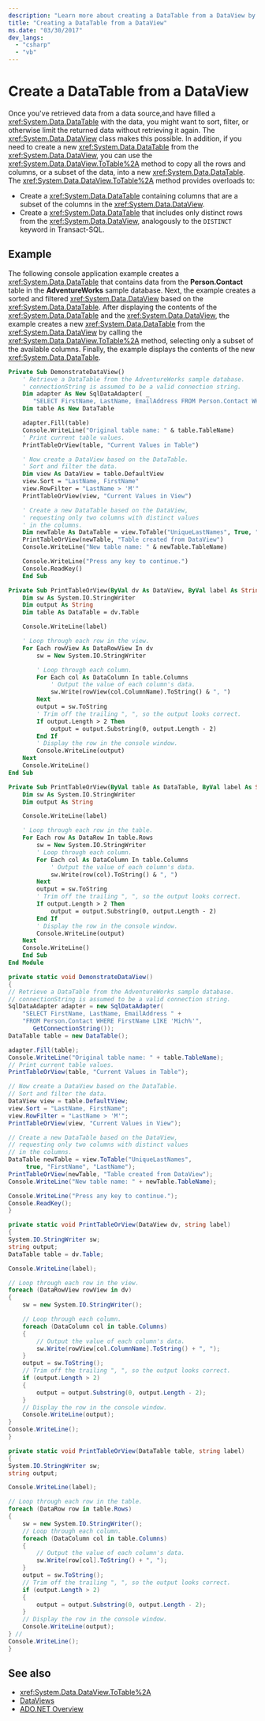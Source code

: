 ```yaml
---
description: "Learn more about creating a DataTable from a DataView by calling DataView.ToTable to copy all or some of the data."
title: "Creating a DataTable from a DataView"
ms.date: "03/30/2017"
dev_langs:
  - "csharp"
  - "vb"
---
```

# Create a DataTable from a DataView

Once you've retrieved data from a data source,and have filled a <xref:System.Data.DataTable> with the data, you might want to sort, filter, or otherwise limit the returned data without retrieving it again. The <xref:System.Data.DataView> class makes this possible. In addition, if you need to create a new <xref:System.Data.DataTable> from the <xref:System.Data.DataView>, you can use the <xref:System.Data.DataView.ToTable%2A> method to copy all the rows and columns, or a subset of the data, into a new <xref:System.Data.DataTable>. The <xref:System.Data.DataView.ToTable%2A> method provides overloads to:

- Create a <xref:System.Data.DataTable> containing columns that are a subset of the columns in the <xref:System.Data.DataView>.
- Create a <xref:System.Data.DataTable> that includes only distinct rows from the <xref:System.Data.DataView>, analogously to the `DISTINCT` keyword in Transact-SQL.

## Example

 The following console application example creates a <xref:System.Data.DataTable> that contains data from the **Person.Contact** table in the **AdventureWorks** sample database. Next, the example creates a sorted and filtered <xref:System.Data.DataView> based on the <xref:System.Data.DataTable>. After displaying the contents of the <xref:System.Data.DataTable> and the <xref:System.Data.DataView>, the example creates a new <xref:System.Data.DataTable> from the <xref:System.Data.DataView> by calling the <xref:System.Data.DataView.ToTable%2A> method, selecting only a subset of the available columns. Finally, the example displays the contents of the new <xref:System.Data.DataTable>.

```vb
Private Sub DemonstrateDataView()
    ' Retrieve a DataTable from the AdventureWorks sample database.
    ' connectionString is assumed to be a valid connection string.
    Dim adapter As New SqlDataAdapter( _
       "SELECT FirstName, LastName, EmailAddress FROM Person.Contact WHERE FirstName LIKE 'Mich%'", connectionString)
    Dim table As New DataTable

    adapter.Fill(table)
    Console.WriteLine("Original table name: " & table.TableName)
    ' Print current table values.
    PrintTableOrView(table, "Current Values in Table")

    ' Now create a DataView based on the DataTable.
    ' Sort and filter the data.
    Dim view As DataView = table.DefaultView
    view.Sort = "LastName, FirstName"
    view.RowFilter = "LastName > 'M'"
    PrintTableOrView(view, "Current Values in View")

    ' Create a new DataTable based on the DataView,
    ' requesting only two columns with distinct values
    ' in the columns.
    Dim newTable As DataTable = view.ToTable("UniqueLastNames", True, "FirstName", "LastName")
    PrintTableOrView(newTable, "Table created from DataView")
    Console.WriteLine("New table name: " & newTable.TableName)

    Console.WriteLine("Press any key to continue.")
    Console.ReadKey()
    End Sub

Private Sub PrintTableOrView(ByVal dv As DataView, ByVal label As String)
    Dim sw As System.IO.StringWriter
    Dim output As String
    Dim table As DataTable = dv.Table

    Console.WriteLine(label)

    ' Loop through each row in the view.
    For Each rowView As DataRowView In dv
        sw = New System.IO.StringWriter

        ' Loop through each column.
        For Each col As DataColumn In table.Columns
            ' Output the value of each column's data.
            sw.Write(rowView(col.ColumnName).ToString() & ", ")
        Next
        output = sw.ToString
        ' Trim off the trailing ", ", so the output looks correct.
        If output.Length > 2 Then
            output = output.Substring(0, output.Length - 2)
        End If
        ' Display the row in the console window.
        Console.WriteLine(output)
    Next
    Console.WriteLine()
End Sub

Private Sub PrintTableOrView(ByVal table As DataTable, ByVal label As String)
    Dim sw As System.IO.StringWriter
    Dim output As String

    Console.WriteLine(label)

    ' Loop through each row in the table.
    For Each row As DataRow In table.Rows
        sw = New System.IO.StringWriter
        ' Loop through each column.
        For Each col As DataColumn In table.Columns
            ' Output the value of each column's data.
            sw.Write(row(col).ToString() & ", ")
        Next
        output = sw.ToString
        ' Trim off the trailing ", ", so the output looks correct.
        If output.Length > 2 Then
            output = output.Substring(0, output.Length - 2)
        End If
        ' Display the row in the console window.
        Console.WriteLine(output)
    Next
    Console.WriteLine()
    End Sub
End Module
```

```csharp
private static void DemonstrateDataView()
{
// Retrieve a DataTable from the AdventureWorks sample database.
// connectionString is assumed to be a valid connection string.
SqlDataAdapter adapter = new SqlDataAdapter(
    "SELECT FirstName, LastName, EmailAddress " +
    "FROM Person.Contact WHERE FirstName LIKE 'Mich%'",
       GetConnectionString());
DataTable table = new DataTable();

adapter.Fill(table);
Console.WriteLine("Original table name: " + table.TableName);
// Print current table values.
PrintTableOrView(table, "Current Values in Table");

// Now create a DataView based on the DataTable.
// Sort and filter the data.
DataView view = table.DefaultView;
view.Sort = "LastName, FirstName";
view.RowFilter = "LastName > 'M'";
PrintTableOrView(view, "Current Values in View");

// Create a new DataTable based on the DataView,
// requesting only two columns with distinct values
// in the columns.
DataTable newTable = view.ToTable("UniqueLastNames",
     true, "FirstName", "LastName");
PrintTableOrView(newTable, "Table created from DataView");
Console.WriteLine("New table name: " + newTable.TableName);

Console.WriteLine("Press any key to continue.");
Console.ReadKey();
}

private static void PrintTableOrView(DataView dv, string label)
{
System.IO.StringWriter sw;
string output;
DataTable table = dv.Table;

Console.WriteLine(label);

// Loop through each row in the view.
foreach (DataRowView rowView in dv)
{
    sw = new System.IO.StringWriter();

    // Loop through each column.
    foreach (DataColumn col in table.Columns)
    {
        // Output the value of each column's data.
        sw.Write(rowView[col.ColumnName].ToString() + ", ");
    }
    output = sw.ToString();
    // Trim off the trailing ", ", so the output looks correct.
    if (output.Length > 2)
    {
        output = output.Substring(0, output.Length - 2);
    }
    // Display the row in the console window.
    Console.WriteLine(output);
}
Console.WriteLine();
}

private static void PrintTableOrView(DataTable table, string label)
{
System.IO.StringWriter sw;
string output;

Console.WriteLine(label);

// Loop through each row in the table.
foreach (DataRow row in table.Rows)
{
    sw = new System.IO.StringWriter();
    // Loop through each column.
    foreach (DataColumn col in table.Columns)
    {
        // Output the value of each column's data.
        sw.Write(row[col].ToString() + ", ");
    }
    output = sw.ToString();
    // Trim off the trailing ", ", so the output looks correct.
    if (output.Length > 2)
    {
        output = output.Substring(0, output.Length - 2);
    }
    // Display the row in the console window.
    Console.WriteLine(output);
} //
Console.WriteLine();
}
```

## See also

- <xref:System.Data.DataView.ToTable%2A>
- [DataViews](dataviews.md)
- [ADO.NET Overview](../ado-net-overview.md)
